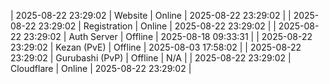 | 2025-08-22 23:29:02 | Website | Online | 2025-08-22 23:29:02 |
| 2025-08-22 23:29:02 | Registration | Online | 2025-08-22 23:29:02 |
| 2025-08-22 23:29:02 | Auth Server | Offline | 2025-08-18 09:33:31 |
| 2025-08-22 23:29:02 | Kezan (PvE) | Offline | 2025-08-03 17:58:02 |
| 2025-08-22 23:29:02 | Gurubashi (PvP) | Offline | N/A |
| 2025-08-22 23:29:02 | Cloudflare | Online | 2025-08-22 23:29:02 |
